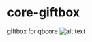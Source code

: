 # core-giftbox
giftbox for qbcore
![alt text](https://cdn.discordapp.com/attachments/883051600313208902/1079041983240212569/Screenshot_281.png)

